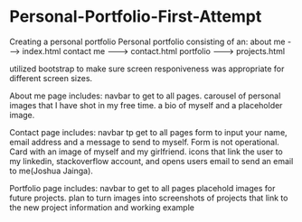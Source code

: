 # Personal-Portfolio-First-Attempt
Creating a personal portfolio 
Personal portfolio consisting of an:
about me ---> index.html
contact me ---> contact.html
portfolio ---> projects.html

utilized bootstrap to make sure screen responiveness was appropriate for different screen sizes.

About me page includes:
    navbar to get to all pages.
    carousel of personal images that I have shot in my free time.
    a bio of myself and a placeholder image.

Contact page includes:
    navbar tp get to all pages
    form to input your name, email address and a message to send to myself. Form is not operational.
    Card with an image of myself and my girlfriend.
    icons that link the user to my linkedin, stackoverflow account, and opens users email to send an email to me(Joshua Jainga).

Portfolio page includes:
    navbar to get to all pages
    placehold images for future projects.
    plan to turn images into screenshots of projects that link to the new project information and working example
